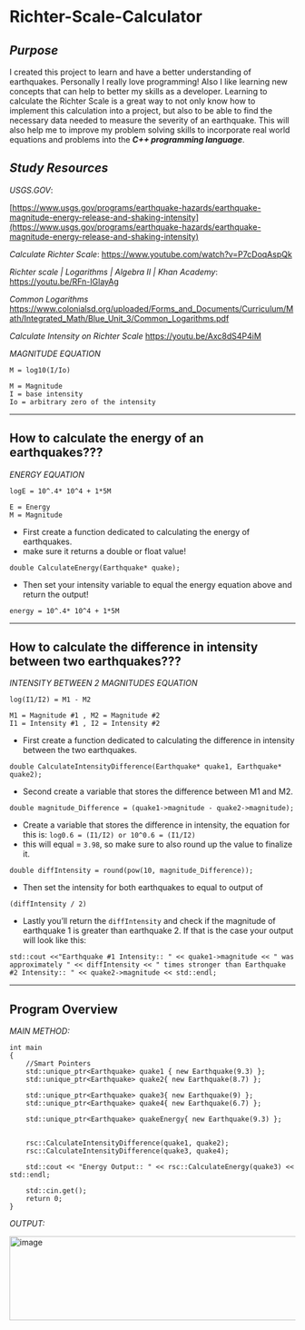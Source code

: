 # Richter-Scale-Calculator

_Purpose_
-----------------------------------------------------------------------------------------------------------------
I created this project to learn and have a better understanding of earthquakes. Personally I really love programming! Also I like learning new concepts that can help to better my skills as a developer. Learning to calculate the Richter Scale is a great way to not only know how to implement this calculation into a project, but also to be able to find the necessary data needed to measure the severity of an earthquake. This will also help me to improve my problem solving skills to incorporate real world equations and problems into the **_C++ programming language_**.

_Study Resources_
-----------------------------------------------------------------------------------------------------------------
_USGS.GOV_:

[https://www.usgs.gov/programs/earthquake-hazards/earthquake-magnitude-energy-release-and-shaking-intensity](https://www.usgs.gov/programs/earthquake-hazards/earthquake-magnitude-energy-release-and-shaking-intensity)

_Calculate Richter Scale_:
https://www.youtube.com/watch?v=P7cDoqAspQk

_Richter scale | Logarithms | Algebra II | Khan Academy_:
https://youtu.be/RFn-IGlayAg

_Common Logarithms_
https://www.colonialsd.org/uploaded/Forms_and_Documents/Curriculum/Math/Integrated_Math/Blue_Unit_3/Common_Logarithms.pdf

_Calculate Intensity on Richter Scale_
https://youtu.be/Axc8dS4P4iM

_MAGNITUDE EQUATION_

``` M = log10(I/Io) ```
```
M = Magnitude
I = base intensity
Io = arbitrary zero of the intensity
```

-----------------------------------------------------------------------------------------------------------------
How to calculate the energy of an earthquakes???
-----------------------------------------------------------------------------------------------------------------
_ENERGY EQUATION_

``` logE = 10^.4* 10^4 + 1*5M ```
```
E = Energy
M = Magnitude 
```

- First create a function dedicated to calculating the energy of earthquakes.
- make sure it returns a double or float value!

```double CalculateEnergy(Earthquake* quake);```

- Then set your intensity variable to equal the energy equation above and return the output!

```energy = 10^.4* 10^4 + 1*5M```

-----------------------------------------------------------------------------------------------------------------
How to calculate the difference in intensity between two earthquakes???
-----------------------------------------------------------------------------------------------------------------
_INTENSITY BETWEEN 2 MAGNITUDES EQUATION_

``` log(I1/I2) = M1 - M2 ```
```
M1 = Magnitude #1 , M2 = Magnitude #2
I1 = Intensity #1 , I2 = Intensity #2
```

- First create a function dedicated to calculating the difference in intensity between the two earthquakes.

```double CalculateIntensityDifference(Earthquake* quake1, Earthquake* quake2);```

- Second create a variable that stores the difference between M1 and M2.

```double magnitude_Difference = (quake1->magnitude - quake2->magnitude);```

- Create a variable that stores the difference in intensity, the equation for this is: ```log0.6 = (I1/I2) or 10^0.6 = (I1/I2)```
- this will equal = ```3.98```, so make sure to also round up the value to finalize it.

```double diffIntensity = round(pow(10, magnitude_Difference));```

- Then set the intensity for both earthquakes to equal to output of 

```(diffIntensity / 2)```

- Lastly you’ll return the ```diffIntensity``` and check if the magnitude of earthquake 1 is greater than earthquake 2. If that is the case your output will look like this:

```std::cout <<"Earthquake #1 Intensity:: " << quake1->magnitude << " was approximately " << diffIntensity << " times stronger than Earthquake #2 Intensity:: " << quake2->magnitude << std::endl;``` 

-----------------------------------------------------------------------------------------------------------------
Program Overview
-----------------------------------------------------------------------------------------------------------------

_MAIN METHOD:_
```
int main
{
    //Smart Pointers 
    std::unique_ptr<Earthquake> quake1 { new Earthquake(9.3) };
    std::unique_ptr<Earthquake> quake2{ new Earthquake(8.7) };

    std::unique_ptr<Earthquake> quake3{ new Earthquake(9) };
    std::unique_ptr<Earthquake> quake4{ new Earthquake(6.7) };

    std::unique_ptr<Earthquake> quakeEnergy{ new Earthquake(9.3) };


    rsc::CalculateIntensityDifference(quake1, quake2);
    rsc::CalculateIntensityDifference(quake3, quake4);

    std::cout << "Energy Output:: " << rsc::CalculateEnergy(quake3) << std::endl;

    std::cin.get();
    return 0;
}
```

_OUTPUT:_

<img width="1108" height="148" alt="image" src="https://github.com/user-attachments/assets/0f942a0e-6eb1-4f59-bcde-82697ef1c811" />
